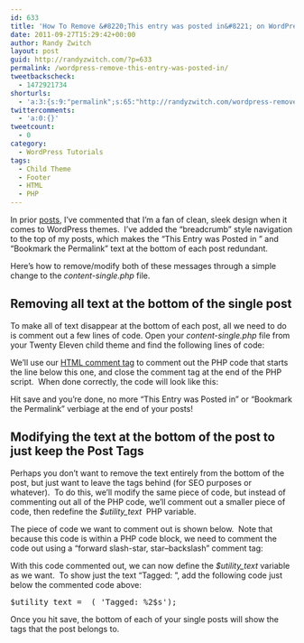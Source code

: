 ```yaml
---
id: 633
title: 'How To Remove &#8220;This entry was posted in&#8221; on WordPress single posts'
date: 2011-09-27T15:29:42+00:00
author: Randy Zwitch
layout: post
guid: http://randyzwitch.com/?p=633
permalink: /wordpress-remove-this-entry-was-posted-in/
tweetbackscheck:
  - 1472921734
shorturls:
  - 'a:3:{s:9:"permalink";s:65:"http://randyzwitch.com/wordpress-remove-this-entry-was-posted-in/";s:7:"tinyurl";s:26:"http://tinyurl.com/88sv6e3";s:4:"isgd";s:19:"http://is.gd/8xavkL";}'
twittercomments:
  - 'a:0:{}'
tweetcount:
  - 0
category:
  - WordPress Tutorials
tags:
  - Child Theme
  - Footer
  - HTML
  - PHP
---
```

In prior <a title="Removing “Powered by WordPress” in Twenty Eleven" href="http://randyzwitch.com/2011/08/removing-powered-by-wordpress-twenty-eleven/" target="_blank">posts</a>, I&#8217;ve commented that I&#8217;m a fan of clean, sleek design when it comes to WordPress themes.  I&#8217;ve added the &#8220;breadcrumb&#8221; style navigation to the top of my posts, which makes the &#8220;This Entry was Posted in <category>&#8221; and &#8220;Bookmark the Permalink&#8221; text at the bottom of each post redundant.

Here&#8217;s how to remove/modify both of these messages through a simple change to the _content-single.php_ file.

## <!--more-->Removing all text at the bottom of the single post

To make all of text disappear at the bottom of each post, all we need to do is comment out a few lines of code. Open your _content-single.php_ file from your Twenty Eleven child theme and find the following lines of code:

We&#8217;ll use our <a title="Twenty Eleven Child Theme:  Custom Header" href="http://randyzwitch.com/2011/07/custom-header-twenty-eleven-child-theme/" target="_blank">HTML comment tag</a> to comment out the PHP code that starts the line below this one, and close the comment tag at the end of the PHP script.  When done correctly, the code will look like this:

Hit save and you&#8217;re done, no more &#8220;This Entry was Posted in&#8221; or &#8220;Bookmark the Permalink&#8221; verbiage at the end of your posts!



## Modifying the text at the bottom of the post to just keep the Post Tags

Perhaps you don&#8217;t want to remove the text entirely from the bottom of the post, but just want to leave the tags behind (for SEO purposes or whatever).  To do this, we&#8217;ll modify the same piece of code, but instead of commenting out all of the PHP code, we&#8217;ll comment out a smaller piece of code, then redefine the _$utility_text_  PHP variable.

The piece of code we want to comment out is shown below.  Note that because this code is within a PHP code block, we need to comment the code out using a &#8220;forward slash-star, star&#8211;backslash&#8221; comment tag:



With this code commented out, we can now define the _$utility_text_ variable as we want.  To show just the text &#8220;Tagged: <tag list>&#8221;, add the following code just below the commented code above:

<pre>$utility_text = _( 'Tagged: %2$s');</pre>

Once you hit save, the bottom of each of your single posts will show the tags that the post belongs to.
